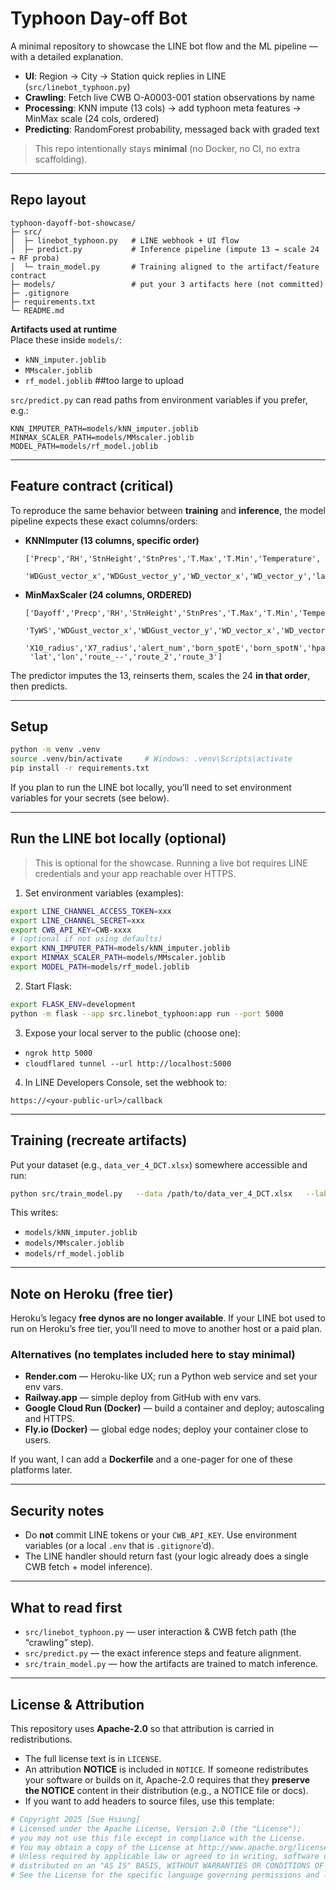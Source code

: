 # Typhoon Day-off Bot
A minimal repository to showcase the LINE bot flow and the ML pipeline — with a detailed explanation.

- **UI**: Region → City → Station quick replies in LINE (`src/linebot_typhoon.py`)
- **Crawling**: Fetch live CWB O-A0003-001 station observations by name
- **Processing**: KNN impute (13 cols) → add typhoon meta features → MinMax scale (24 cols, ordered)
- **Predicting**: RandomForest probability, messaged back with graded text

> This repo intentionally stays **minimal** (no Docker, no CI, no extra scaffolding).
---

## Repo layout

```
typhoon-dayoff-bot-showcase/
├─ src/
│  ├─ linebot_typhoon.py   # LINE webhook + UI flow
│  ├─ predict.py           # Inference pipeline (impute 13 → scale 24 → RF proba)
│  └─ train_model.py       # Training aligned to the artifact/feature contract
├─ models/                 # put your 3 artifacts here (not committed)
├─ .gitignore
├─ requirements.txt
└─ README.md
```

**Artifacts used at runtime**  
Place these  inside `models/`:
- `kNN_imputer.joblib`
- `MMscaler.joblib`
- `rf_model.joblib` ##too large to upload

`src/predict.py` can read paths from environment variables if you prefer, e.g.:
```
KNN_IMPUTER_PATH=models/kNN_imputer.joblib
MINMAX_SCALER_PATH=models/MMscaler.joblib
MODEL_PATH=models/rf_model.joblib
```

---

## Feature contract (critical)

To reproduce the same behavior between **training** and **inference**, the model pipeline expects these exact columns/orders:

- **KNNImputer (13 columns, specific order)**  
  ```
  ['Precp','RH','StnHeight','StnPres','T.Max','T.Min','Temperature',
   'WDGust_vector_x','WDGust_vector_y','WD_vector_x','WD_vector_y','lat','lon']
  ```

- **MinMaxScaler (24 columns, ORDERED)**  
  ```
  ['Dayoff','Precp','RH','StnHeight','StnPres','T.Max','T.Min','Temperature',
   'TyWS','WDGust_vector_x','WDGust_vector_y','WD_vector_x','WD_vector_y',
   'X10_radius','X7_radius','alert_num','born_spotE','born_spotN','hpa',
   'lat','lon','route_--','route_2','route_3']
  ```

The predictor imputes the 13, reinserts them, scales the 24 **in that order**, then predicts.

---

## Setup

```bash
python -m venv .venv
source .venv/bin/activate     # Windows: .venv\Scripts\activate
pip install -r requirements.txt
```

If you plan to run the LINE bot locally, you’ll need to set environment variables for your secrets (see below).

---

## Run the LINE bot locally (optional)

> This is optional for the showcase. Running a live bot requires LINE credentials and your app reachable over HTTPS.

1) Set environment variables (examples):
```bash
export LINE_CHANNEL_ACCESS_TOKEN=xxx
export LINE_CHANNEL_SECRET=xxx
export CWB_API_KEY=CWB-xxxx
# (optional if not using defaults)
export KNN_IMPUTER_PATH=models/kNN_imputer.joblib
export MINMAX_SCALER_PATH=models/MMscaler.joblib
export MODEL_PATH=models/rf_model.joblib
```

2) Start Flask:
```bash
export FLASK_ENV=development
python -m flask --app src.linebot_typhoon:app run --port 5000
```

3) Expose your local server to the public (choose one):
- `ngrok http 5000`
- `cloudflared tunnel --url http://localhost:5000`

4) In LINE Developers Console, set the webhook to:
```
https://<your-public-url>/callback
```

---

## Training (recreate artifacts)

Put your dataset (e.g., `data_ver_4_DCT.xlsx`) somewhere accessible and run:

```bash
python src/train_model.py   --data /path/to/data_ver_4_DCT.xlsx   --label TmrDayoff   --output-dir models
```

This writes:
- `models/kNN_imputer.joblib`
- `models/MMscaler.joblib`
- `models/rf_model.joblib`

---

## Note on Heroku (free tier)

Heroku’s legacy **free dynos are no longer available**. If your LINE bot used to run on Heroku’s free tier, you’ll need to move to another host or a paid plan.

### Alternatives (no templates included here to stay minimal)
- **Render.com** — Heroku-like UX; run a Python web service and set your env vars.
- **Railway.app** — simple deploy from GitHub with env vars.
- **Google Cloud Run (Docker)** — build a container and deploy; autoscaling and HTTPS.
- **Fly.io (Docker)** — global edge nodes; deploy your container close to users.

If you want, I can add a **Dockerfile** and a one-pager for one of these platforms later.

---

## Security notes

- Do **not** commit LINE tokens or your `CWB_API_KEY`. Use environment variables (or a local `.env` that is `.gitignore`’d).
- The LINE handler should return fast (your logic already does a single CWB fetch + model inference).

---

## What to read first

- `src/linebot_typhoon.py` — user interaction & CWB fetch path (the “crawling” step).
- `src/predict.py` — the exact inference steps and feature alignment.
- `src/train_model.py` — how the artifacts are trained to match inference.



---

## License & Attribution

This repository uses **Apache-2.0** so that attribution is carried in redistributions.

- The full license text is in `LICENSE`.
- An attribution **NOTICE** is included in `NOTICE`. If someone redistributes your software or builds on it,
  Apache-2.0 requires that they **preserve the NOTICE** content in their distribution (e.g., a NOTICE file or docs).
- If you want to add headers to source files, use this template:

```python
# Copyright 2025 [Sue Hsiung]
# Licensed under the Apache License, Version 2.0 (the "License");
# you may not use this file except in compliance with the License.
# You may obtain a copy of the License at http://www.apache.org/licenses/LICENSE-2.0
# Unless required by applicable law or agreed to in writing, software distributed under the License is
# distributed on an "AS IS" BASIS, WITHOUT WARRANTIES OR CONDITIONS OF ANY KIND, either express or implied.
# See the License for the specific language governing permissions and limitations under the License.
```
